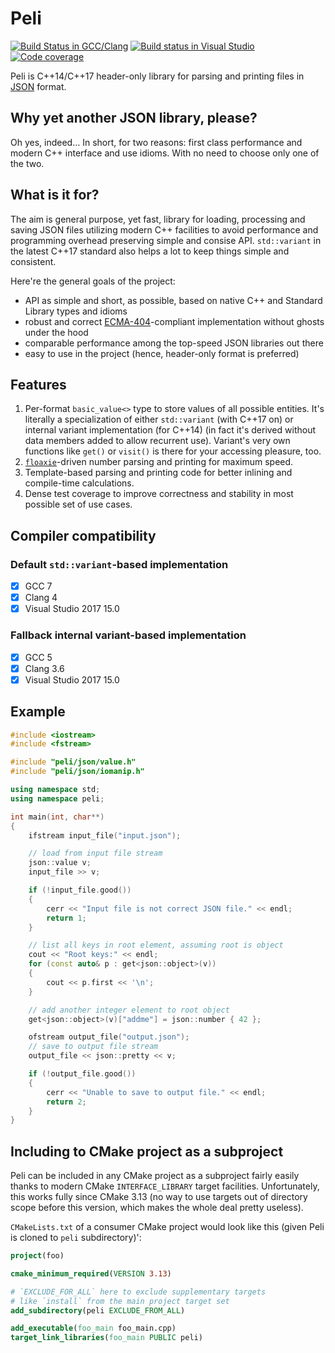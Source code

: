 Peli
======
[![Build Status in GCC/Clang](https://travis-ci.org/aclex/peli.svg?branch=master)](https://travis-ci.org/aclex/peli) [![Build status in Visual Studio](https://ci.appveyor.com/api/projects/status/2d028d4f4lt67ejr?svg=true)](https://ci.appveyor.com/project/aclex/peli) [![Code coverage](https://codecov.io/gh/aclex/peli/branch/master/graph/badge.svg)](https://codecov.io/gh/aclex/peli)

Peli is C++14/C++17 header-only library for parsing and printing files in [JSON](https://json.org/) format.

Why yet another JSON library, please?
-------------------------------------

Oh yes, indeed… In short, for two reasons: first class performance and modern C++ interface and use idioms. With no need to choose only one of the two.

What is it for?
---------------

The aim is general purpose, yet fast, library for loading, processing and saving JSON files utilizing modern C++ facilities to avoid performance and programming overhead preserving simple and consise API. `std::variant` in the latest C++17 standard also helps a lot to keep things simple and consistent.

Here're the general goals of the project:
- API as simple and short, as possible, based on native C++ and Standard Library types and idioms
- robust and correct [ECMA-404](http://www.ecma-international.org/publications/files/ECMA-ST/ECMA-404.pdf)-compliant implementation without ghosts under the hood
- comparable performance among the top-speed JSON libraries out there
- easy to use in the project (hence, header-only format is preferred)

Features
--------
1. Per-format `basic_value<>` type to store values of all possible entities. It's literally a specialization of either `std::variant` (with C++17 on) or internal variant implementation (for C++14) (in fact it's derived without data members added to allow recurrent use). Variant's very own functions like `get()` or `visit()` is there for your accessing pleasure, too.
2. [`floaxie`](https://github.com/aclex/floaxie)-driven number parsing and printing for maximum speed.
3. Template-based parsing and printing code for better inlining and compile-time calculations.
4. Dense test coverage to improve correctness and stability in most possible set of use cases.

Compiler compatibility
----------------------
### Default `std::variant`-based implementation
- [x] GCC 7
- [x] Clang 4
- [x] Visual Studio 2017 15.0

### Fallback internal variant-based implementation
- [x] GCC 5
- [x] Clang 3.6
- [x] Visual Studio 2017 15.0

Example
-------
```cpp
#include <iostream>
#include <fstream>

#include "peli/json/value.h"
#include "peli/json/iomanip.h"

using namespace std;
using namespace peli;

int main(int, char**)
{
	ifstream input_file("input.json");

	// load from input file stream
	json::value v;
	input_file >> v;

	if (!input_file.good())
	{
		cerr << "Input file is not correct JSON file." << endl;
		return 1;
	}

	// list all keys in root element, assuming root is object
	cout << "Root keys:" << endl;
	for (const auto& p : get<json::object>(v))
	{
		cout << p.first << '\n';
	}

	// add another integer element to root object
	get<json::object>(v)["addme"] = json::number { 42 };

	ofstream output_file("output.json");
	// save to output file stream
	output_file << json::pretty << v;

	if (!output_file.good())
	{
		cerr << "Unable to save to output file." << endl;
		return 2;
	}
}
```

Including to CMake project as a subproject
-------
Peli can be included in any CMake project as a subproject fairly easily thanks to modern CMake `INTERFACE_LIBRARY` target facilities. Unfortunately, this works fully since CMake 3.13 (no way to use targets out of directory scope before this version, which makes the whole deal pretty useless).

`CMakeLists.txt` of a consumer CMake project would look like this (given Peli is cloned to `peli` subdirectory)':
```cmake
project(foo)

cmake_minimum_required(VERSION 3.13)

# `EXCLUDE_FOR_ALL` here to exclude supplementary targets
# like `install` from the main project target set
add_subdirectory(peli EXCLUDE_FROM_ALL) 

add_executable(foo_main foo_main.cpp)
target_link_libraries(foo_main PUBLIC peli)
```
